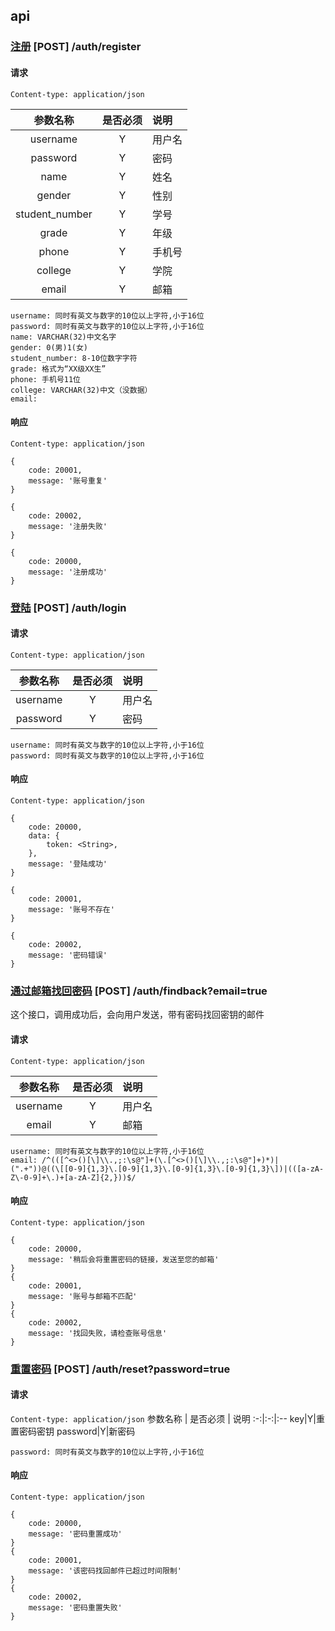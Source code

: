 ## api
### [注册](#注册) [POST] /auth/register
#### 请求
`Content-type: application/json`

参数名称 | 是否必须 | 说明 
:-:|:-:|:--
username|Y|用户名
password|Y|密码
name|Y|姓名
gender|Y|性别
student_number|Y|学号
grade|Y|年级
phone|Y|手机号
college|Y|学院
email|Y|邮箱
```
username: 同时有英文与数字的10位以上字符,小于16位
password: 同时有英文与数字的10位以上字符,小于16位
name: VARCHAR(32)中文名字
gender: 0(男)1(女)
student_number: 8-10位数字字符
grade: 格式为“XX级XX生”
phone: 手机号11位
college: VARCHAR(32)中文（没数据）
email: 
```
#### 响应
`Content-type: application/json`
```
{
    code: 20001,
    message: '账号重复'
}

{
    code: 20002,
    message: '注册失败'
}

{
    code: 20000,
    message: '注册成功'
}
```

### [登陆](#登陆) [POST] /auth/login
#### 请求
`Content-type: application/json`

参数名称 | 是否必须 | 说明 
:-:|:-:|:--
username|Y|用户名
password|Y|密码
```
username: 同时有英文与数字的10位以上字符,小于16位
password: 同时有英文与数字的10位以上字符,小于16位
```
#### 响应
`Content-type: application/json`
```
{
    code: 20000,
    data: {
        token: <String>,
    },
    message: '登陆成功'
}

{
    code: 20001,
    message: '账号不存在'
}

{
    code: 20002,
    message: '密码错误'
}
```

### [通过邮箱找回密码](#通过邮箱找回密码) [POST] /auth/findback?email=true
这个接口，调用成功后，会向用户发送，带有密码找回密钥的邮件
#### 请求
`Content-type: application/json`

参数名称 | 是否必须 | 说明 
:-:|:-:|:--
username|Y|用户名
email|Y|邮箱

```
username: 同时有英文与数字的10位以上字符,小于16位
email: /^(([^<>()[\]\\.,;:\s@"]+(\.[^<>()[\]\\.,;:\s@"]+)*)|(".+"))@((\[[0-9]{1,3}\.[0-9]{1,3}\.[0-9]{1,3}\.[0-9]{1,3}\])|(([a-zA-Z\-0-9]+\.)+[a-zA-Z]{2,}))$/
```
#### 响应
`Content-type: application/json`
```
{
    code: 20000,
    message: '稍后会将重置密码的链接，发送至您的邮箱'
}
{
    code: 20001,
    message: '账号与邮箱不匹配'
}
{
    code: 20002,
    message: '找回失败，请检查账号信息'
}
```

### [重置密码](#重置密码) [POST] /auth/reset?password=true
#### 请求
`Content-type: application/json`
参数名称 | 是否必须 | 说明 
:-:|:-:|:--
key|Y|重置密码密钥
password|Y|新密码
```
password: 同时有英文与数字的10位以上字符,小于16位
```
#### 响应
`Content-type: application/json`
```
{
    code: 20000,
    message: '密码重置成功'
}
{
    code: 20001,
    message: '该密码找回邮件已超过时间限制'
}
{
    code: 20002,
    message: '密码重置失败'
}
```